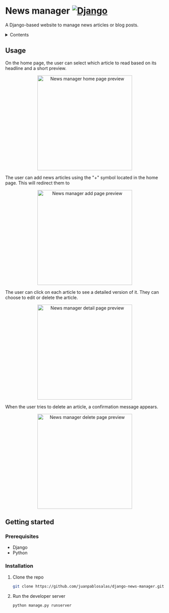 # News manager  [![Django][django]][django-url]

A Django-based website to manage news articles or blog posts.

<details>
  <summary>Contents</summary>
  <ol>
    <li><a href="#usage">Usage</a></li>
    <li><a href="#installation">Installation</a></li>
  </ol>
</details>

## Usage

On the home page, the user can select which article to read based on its headline and a short preview.

<div align='center'>
 <img src="https://github.com/juanpablosalas/django-news-manager/blob/main/screenshots/home-page.png" alt="News manager home page preview" height="300px">
</div>

The user can add news articles using the "+" symbol located in the home page. This will redirect them to 

<div align='center'>
 <img src="https://github.com/juanpablosalas/django-news-manager/blob/main/screenshots/add-page.png" alt="News manager add page preview" height="300px">
</div>

The user can click on each article to see a detailed version of it. They can choose to edit or delete the article.

<div align='center'>
 <img src="https://github.com/juanpablosalas/django-news-manager/blob/main/screenshots/detail-page.png" alt="News manager detail page preview" height="300px">
</div>

When the user tries to delete an article, a confirmation message appears.

<div align='center'>
 <img src="https://github.com/juanpablosalas/django-news-manager/blob/main/screenshots/delete-warning.png" alt="News manager delete page preview" height="300px">
</div>

## Getting started

### Prerequisites

* Django
* Python

### Installation

1. Clone the repo
   ```sh
   git clone https://github.com/juanpablosalas/django-news-manager.git
   ```
2. Run the developer server
   ```sh
   python manage.py runserver
   ```


[django]: https://www.djangoproject.com/m/img/badges/djangomade124x25.gif
[django-url]: http://www.djangoproject.com/
